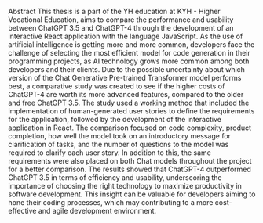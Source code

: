 Abstract
This thesis is a part of the YH education at KYH - Higher Vocational Education, aims to 
compare the performance and usability between ChatGPT 3.5 and ChatGPT-4 through the 
development of an interactive React application with the language JavaScript. As the use of 
artificial intelligence is getting more and more common, developers face the challenge of 
selecting the most efficient model for code generation in their programming projects, as AI 
technology grows more common among both developers and their clients.
Due to the possible uncertainty about which version of the Chat Generative Pre-trained 
Transformer model performs best, a comparative study was created to see if the higher costs 
of ChatGPT-4 are worth its more advanced features, compared to the older and free ChatGPT 
3.5.
The study used a working method that included the implementation of human-generated user 
stories to define the requirements for the application, followed by the development of the 
interactive application in React. The comparison focused on code complexity, product 
completion, how well the model took on an introductory message for clarification of tasks, 
and the number of questions to the model was required to clarify each user story. In addition 
to this, the same requirements were also placed on both Chat models throughout the project 
for a better comparison. 
The results showed that ChatGPT-4 outperformed ChatGPT 3.5 in terms of efficiency and 
usability, underscoring the importance of choosing the right technology to maximize 
productivity in software development. This insight can be valuable for developers aiming to 
hone their coding processes, which may contributing to a more cost-effective and agile 
development environment.
